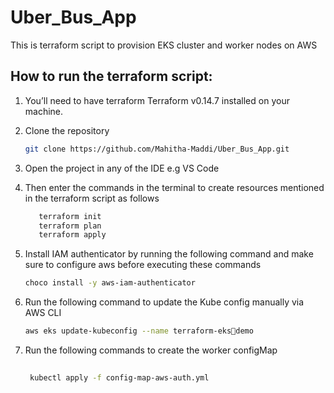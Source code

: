 # Uber_Bus_App

This is terraform script to provision EKS cluster and worker nodes on AWS

## How to run the terraform script:

1.  You’ll need to have terraform Terraform v0.14.7 installed on your machine.

2.  Clone the repository
    ```bash
    git clone https://github.com/Mahitha-Maddi/Uber_Bus_App.git
    ```

3.  Open the project in any of the IDE e.g VS Code

4.  Then enter the commands in the terminal to create resources mentioned in the terraform script as follows
    ```bash
       terraform init
       terraform plan
       terraform apply
    ```
5. Install IAM authenticator by running the following command and make sure to configure aws before executing these commands
    ```bash
    choco install -y aws-iam-authenticator
    ```
6.  Run the following command to update the Kube config manually via AWS CLI
    ```bash
    aws eks update-kubeconfig --name terraform-eksdemo

    ```
5. Run the following commands to create the worker configMap
   ```bash
    
    kubectl apply -f config-map-aws-auth.yml

   ```

